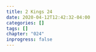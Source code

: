 ```yaml
---
title: 2 Kings 24
date: 2020-04-12T12:42:32-04:00
categories: []
tags: []
chapter: "024"
inprogress: false
---
```


